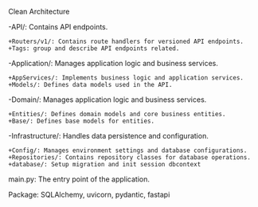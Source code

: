Clean Architecture

-API/: Contains API endpoints.

    +Routers/v1/: Contains route handlers for versioned API endpoints.
    +Tags: group and describe API endpoints related.
  
-Application/: Manages application logic and business services.

    +AppServices/: Implements business logic and application services.
    +Models/: Defines data models used in the API.

-Domain/: Manages application logic and business services.

    +Entities/: Defines domain models and core business entities.
    +Base/: Defines base models for entities.

-Infrastructure/: Handles data persistence and configuration.

    +Config/: Manages environment settings and database configurations.
    +Repositories/: Contains repository classes for database operations.
    +database/: Setup migration and init session dbcontext
  
main.py: The entry point of the application.

Package: SQLAlchemy, uvicorn, pydantic, fastapi
